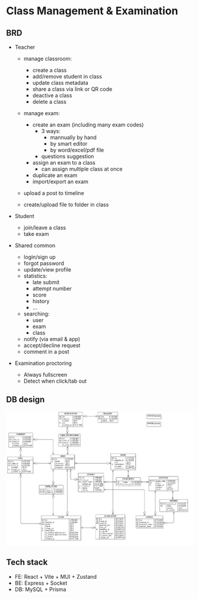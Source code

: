 # Class Management & Examination

## BRD
- Teacher
  - manage classroom:
    - create a class
    - add/remove student in class
    - update class metadata
    - share a class via link or QR code
    - deactive a class
    - delete a class

  - manage exam:
    - create an exam (including many exam codes)
      - 3 ways:
        - mannually by hand
        - by smart editor
        - by word/excel/pdf file
      - questions suggestion
    - assign an exam to a class
      - can assign multiple class at once
    - duplicate an exam
    - import/export an exam
  - upload a post to timeline
  - create/upload file to folder in class

- Student
  - join/leave a class
  - take exam

- Shared common
    - login/sign up 
    - forgot password
    - update/view profile
    - statistics:
      - late submit
      - attempt number
      - score
      - history
      - ...
    - searching:
      - user
      - exam
      - class
    - notify (via email & app)
    - accept/decline request
    - comment in a post

- Examination proctoring
    - Always fullscreen
    - Detect when click/tab out

## DB design
![erd](./ERD.png)

## Tech stack
- FE: React + Vite + MUI + Zustand
- BE: Express + Socket
- DB: MySQL + Prisma